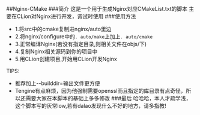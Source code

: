 ##Nginx-CMake 
###简介
    这是一个用于生成Nginx对应CMakeList.txt的脚本
    主要在CLion对Nginx进行开发，调试时使用
###使用方法
- 1.将src中的cmake复制进nginx/auto里边
- 2.将nginx/configure中的`. auto/make`上加上`. auto/cmake`
- 3.正常编译Nginx(若没有指定目录,则相关文件在objs/下)
- 4.复制Nginx相关源码到你的项目中
- 5.用CLion创建项目,开始用CLion开发Nginx

TIPS:
- 推荐加上--builddir=<path>输出文件更方便
- Tengine有点麻烦，因为他强制需要openssl而且指定的库目录有点奇怪，所以还需要大家在本脚本的基础上多多修改
###最后
    哈哈哈，本人才疏学浅，这个脚本写的灰常low,若有dalao发现什么不好的地方，请多指教!
